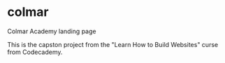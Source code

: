 # colmar
Colmar Academy landing page

This is the capston project from the "Learn How to Build Websites" curse from Codecademy.
